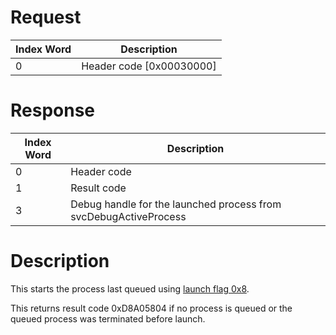 # Request

| Index Word | Description                |
|------------|----------------------------|
| 0          | Header code \[0x00030000\] |

# Response

| Index Word | Description                                                      |
|------------|------------------------------------------------------------------|
| 0          | Header code                                                      |
| 1          | Result code                                                      |
| 3          | Debug handle for the launched process from svcDebugActiveProcess |

# Description

This starts the process last queued using [launch flag
0x8](PMApp:LaunchTitle#Launch_Flags "wikilink").

This returns result code 0xD8A05804 if no process is queued or the
queued process was terminated before launch.